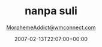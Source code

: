 ---
title: 'nanpa suli'
posts: 48
hash: 't572'
author: 'MorphemeAddict@wmconnect.com'
date: 2007-02-13T22:07:00+00:00
sources:
  - http://forums.tokipona.org/viewtopic.php%3Ft=572.html
---